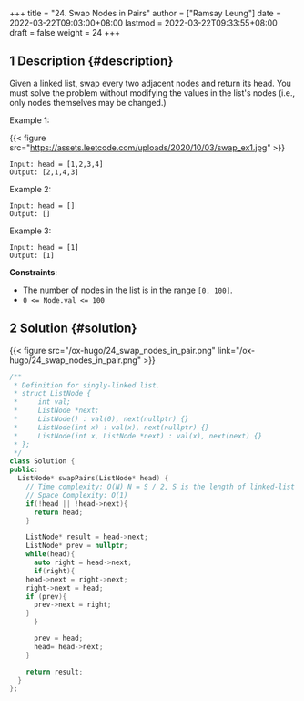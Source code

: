 +++
title = "24. Swap Nodes in Pairs"
author = ["Ramsay Leung"]
date = 2022-03-22T09:03:00+08:00
lastmod = 2022-03-22T09:33:55+08:00
draft = false
weight = 24
+++

## <span class="section-num">1</span> Description {#description}

Given a linked list, swap every two adjacent nodes and return its head. You must solve the problem without modifying the values in the list's nodes (i.e., only nodes themselves may be changed.)

Example 1:

{{< figure src="https://assets.leetcode.com/uploads/2020/10/03/swap_ex1.jpg" >}}

```text
Input: head = [1,2,3,4]
Output: [2,1,4,3]
```

Example 2:

```text
Input: head = []
Output: []
```

Example 3:

```text
Input: head = [1]
Output: [1]
```

**Constraints**:

-   The number of nodes in the list is in the range `[0, 100]`.
-   `0 <= Node.val <= 100`


## <span class="section-num">2</span> Solution {#solution}

{{< figure src="/ox-hugo/24_swap_nodes_in_pair.png" link="/ox-hugo/24_swap_nodes_in_pair.png" >}}

```c++
/**
 * Definition for singly-linked list.
 * struct ListNode {
 *     int val;
 *     ListNode *next;
 *     ListNode() : val(0), next(nullptr) {}
 *     ListNode(int x) : val(x), next(nullptr) {}
 *     ListNode(int x, ListNode *next) : val(x), next(next) {}
 * };
 */
class Solution {
public:
  ListNode* swapPairs(ListNode* head) {
    // Time complexity: O(N) N = S / 2, S is the length of linked-list
    // Space Complexity: O(1)
    if(!head || !head->next){
      return head;
    }

    ListNode* result = head->next;
    ListNode* prev = nullptr;
    while(head){
      auto right = head->next;
      if(right){
	head->next = right->next;
	right->next = head;
	if (prev){
	  prev->next = right;
	}
      }

      prev = head;
      head= head->next;
    }

    return result;
  }
};
```
